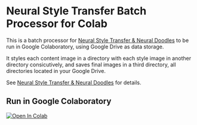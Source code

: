 # Neural Style Transfer Batch Processor for Colab

This is a batch processor for [Neural Style Transfer & Neural Doodles](https://github.com/titu1994/Neural-Style-Transfer) 
to be run in Google Colaboratory, using Google Drive as data storage. 

It styles each content image in a directory with each style image in another directory consicutively, and saves final images in a third directory, all directories located in your Google Drive.

See [Neural Style Transfer & Neural Doodles](https://github.com/titu1994/Neural-Style-Transfer) for details.

## Run in Google Colaboratory
[![Open In Colab](https://colab.research.google.com/assets/colab-badge.svg)](https://colab.research.google.com/github/olaviinha/NeuralStyleTransfer-colab/blob/master/NeuralStyleTransfer.ipynb)
